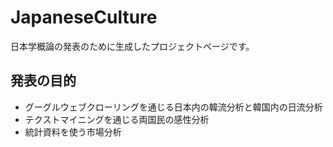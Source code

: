 # JapaneseCulture
日本学概論の発表のために生成したプロジェクトページです。

## 発表の目的
- グーグルウェブクローリングを通じる日本内の韓流分析と韓国内の日流分析
- テクストマイニングを通じる両国民の感性分析
- 統計資料を使う市場分析
